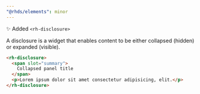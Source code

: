 ```yaml
---
"@rhds/elements": minor
---
```


✨ Added `<rh-disclosure>`

A disclosure is a widget that enables content to be either collapsed (hidden) or expanded (visible).

```html
<rh-disclosure>
  <span slot="summary">
    Collapsed panel title
  </span>
  <p>Lorem ipsum dolor sit amet consectetur adipisicing, elit.</p>
</rh-disclosure>
```
